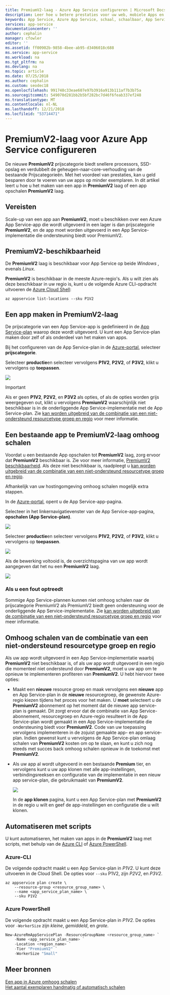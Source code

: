 ```yaml
---
title: PremiumV2-laag - Azure App Service configureren | Microsoft Docs
description: Leer hoe u betere prestaties voor uw web, mobiele Apps en API-app in Azure App Service door te schalen naar de nieuwe prijscategorie PremiumV2-laag.
keywords: App Service, Azure App Service, schaal, schaalbaar, App Service-abonnement, kosten App Service
services: app-service
documentationcenter: ''
author: cephalin
manager: cfowler
editor: ''
ms.assetid: ff00902b-9858-4bee-ab95-d3406018c688
ms.service: app-service
ms.workload: na
ms.tgt_pltfrm: na
ms.devlang: na
ms.topic: article
ms.date: 07/25/2018
ms.author: cephalin
ms.custom: seodec18
ms.openlocfilehash: 991748c33eae607e97b3916a913b111af7b3b75a
ms.sourcegitcommit: 549070d281bb2b5bf282bc7d46f6feab337ef248
ms.translationtype: MT
ms.contentlocale: nl-NL
ms.lasthandoff: 12/21/2018
ms.locfileid: "53714471"
---
```

# <a name="configure-premiumv2-tier-for-azure-app-service"></a>PremiumV2-laag voor Azure App Service configureren

De nieuwe **PremiumV2** prijscategorie biedt snellere processors, SSD-opslag en verdubbelt de geheugen-naar-core-verhouding van de bestaande Prijscategorieën. Met het voordeel van prestaties, kan u geld besparen door te voeren van uw apps op minder exemplaren. In dit artikel leert u hoe u het maken van een app in **PremiumV2** laag of een app opschalen **PremiumV2** laag.

## <a name="prerequisites"></a>Vereisten

Scale-up van een app aan **PremiumV2**, moet u beschikken over een Azure App Service-app die wordt uitgevoerd in een lager is dan prijscategorie **PremiumV2**, en de app moet worden uitgevoerd in een App Service-implementatie die ondersteuning biedt voor PremiumV2.

<a name="availability"></a>

## <a name="premiumv2-availability"></a>PremiumV2-beschikbaarheid

De **PremiumV2** laag is beschikbaar voor App Service op beide _Windows_ , evenals _Linux_.

**PremiumV2** is beschikbaar in de meeste Azure-regio's. Als u wilt zien als deze beschikbaar in uw regio is, kunt u de volgende Azure CLI-opdracht uitvoeren de [Azure Cloud Shell](../cloud-shell/overview.md):

```azurecli-interactive
az appservice list-locations --sku P1V2
```

<a name="create"></a>

## <a name="create-an-app-in-premiumv2-tier"></a>Een app maken in PremiumV2-laag

De prijscategorie van een App Service-app is gedefinieerd in de [App Service-plan](overview-hosting-plans.md) waarop deze wordt uitgevoerd. U kunt een App Service-plan maken door zelf of als onderdeel van het maken van apps.

Bij het configureren van de App Service-plan in de <a href="https://portal.azure.com" target="_blank">Azure-portal</a>, selecteer **prijscategorie**. 

Selecteer **productie**en selecteer vervolgens **P1V2**, **P2V2**, of **P3V2**, klikt u vervolgens op **toepassen**.

![](media/app-service-configure-premium-tier/scale-up-tier-select.png)

> [!IMPORTANT] 
> Als er geen **P1V2**, **P2V2**, en **P3V2** als opties, of als de opties worden grijs weergegeven out, klikt u vervolgens **PremiumV2** waarschijnlijk niet beschikbaar is in de onderliggende App Service-implementatie met de App Service-plan. Zie [kan worden uitgebreid van de combinatie van een niet-ondersteund resourcetype groep en regio](#unsupported) voor meer informatie.

## <a name="scale-up-an-existing-app-to-premiumv2-tier"></a>Een bestaande app te PremiumV2-laag omhoog schalen

Voordat u een bestaande App opschalen tot **PremiumV2** laag, zorg ervoor dat **PremiumV2** beschikbaar is. Zie voor meer informatie, [PremiumV2 beschikbaarheid](#availability). Als deze niet beschikbaar is, raadpleegt u [kan worden uitgebreid van de combinatie van een niet-ondersteund resourcetype groep en regio](#unsupported).

Afhankelijk van uw hostingomgeving omhoog schalen mogelijk extra stappen. 

In de <a href="https://portal.azure.com" target="_blank">Azure-portal</a>, opent u de App Service-app-pagina.

Selecteer in het linkernavigatievenster van de App Service-app-pagina, **opschalen (App Service-plan)**.

![](media/app-service-configure-premium-tier/scale-up-tier-portal.png)

Selecteer **productie**en selecteer vervolgens **P1V2**, **P2V2**, of **P3V2**, klikt u vervolgens op **toepassen**.

![](media/app-service-configure-premium-tier/scale-up-tier-select.png)

Als de bewerking voltooid is, de overzichtspagina van uw app wordt aangegeven dat het nu een **PremiumV2** laag.

![](media/app-service-configure-premium-tier/finished.png)

### <a name="if-you-get-an-error"></a>Als u een fout optreedt

Sommige App Service-plannen kunnen niet omhoog schalen naar de prijscategorie PremiumV2 als PremiumV2 biedt geen ondersteuning voor de onderliggende App Service-implementatie.  Zie [kan worden uitgebreid van de combinatie van een niet-ondersteund resourcetype groep en regio](#unsupported) voor meer informatie.

<a name="unsupported"></a>

## <a name="scale-up-from-an-unsupported-resource-group-and-region-combination"></a>Omhoog schalen van de combinatie van een niet-ondersteund resourcetype groep en regio

Als uw app wordt uitgevoerd in een App Service-implementatie waarbij **PremiumV2** niet beschikbaar is, of als uw app wordt uitgevoerd in een regio die momenteel niet ondersteund door **PremiumV2**, moet u uw app om te opnieuw te implementeren profiteren van **PremiumV2**.  U hebt hiervoor twee opties:

- Maakt een **nieuwe** resource groep en maak vervolgens een **nieuwe** app en App Service-plan in de **nieuwe** resourcegroep, de gewenste Azure-regio kiezen tijdens het proces voor het maken.  U **moet** selecteert u de **PremiumV2** abonnement op het moment dat de nieuwe app service-plan is gemaakt.  Dit zorgt ervoor dat de combinatie van App Service-abonnement, resourcegroep en Azure-regio resulteert in de App Service-plan wordt gemaakt in een App Service-implementatie die ondersteuning biedt voor **PremiumV2**.  Code van uw toepassing vervolgens implementeren in de zojuist gemaakte app- en app service-plan. Indien gewenst kunt u vervolgens de App Service-plan omlaag schalen van **PremiumV2** kosten om op te slaan, en kunt u zich nog steeds met succes back omhoog schalen opnieuw in de toekomst met **PremiumV2**.
- Als uw app al wordt uitgevoerd in een bestaande **Premium** tier, en vervolgens kunt u uw app klonen met alle app-instellingen, verbindingsreeksen en configuratie van de implementatie in een nieuw app service-plan, die gebruikmaakt van **PremiumV2**.

    ![](media/app-service-configure-premium-tier/clone-app.png)

    In de **app klonen** pagina, kunt u een App Service-plan met **PremiumV2** in de regio u wilt en geef de app-instellingen en configuratie die u wilt klonen.

## <a name="automate-with-scripts"></a>Automatiseren met scripts

U kunt automatiseren, het maken van apps in de **PremiumV2** laag met scripts, met behulp van de [Azure CLI](/cli/azure/install-azure-cli) of [Azure PowerShell](/powershell/azure/overview).

### <a name="azure-cli"></a>Azure-CLI

De volgende opdracht maakt u een App Service-plan in _P1V2_. U kunt deze uitvoeren in de Cloud Shell. De opties voor `--sku` P1V2, zijn _P2V2_, en _P3V2_.

```azurecli-interactive
az appservice plan create \
    --resource-group <resource_group_name> \
    --name <app_service_plan_name> \
    --sku P1V2
```

### <a name="azure-powershell"></a>Azure PowerShell

De volgende opdracht maakt u een App Service-plan in _P1V2_. De opties voor `-WorkerSize` zijn _kleine_, _gemiddeld_, en _grote_.

```PowerShell
New-AzureRmAppServicePlan -ResourceGroupName <resource_group_name> `
    -Name <app_service_plan_name> `
    -Location <region_name> `
    -Tier "PremiumV2" `
    -WorkerSize "Small"
```
## <a name="more-resources"></a>Meer bronnen

[Een app in Azure omhoog schalen](web-sites-scale.md)  
[Het aantal exemplaren handmatig of automatisch schalen](../monitoring-and-diagnostics/insights-how-to-scale.md)